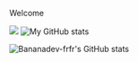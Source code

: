 Welcome

![](https://komarev.com/ghpvc/?username=bananadev-frfr) ![My GitHub stats](https://github-readme-stats.vercel.app/api?username=bananadev-frfr&show_icons=true&theme=dark&include_all_commits=true&count_private=true&hide_border=true&hide_rank=true&compact=true)

![Bananadev-frfr's GitHub stats](https://api.plu.wiki/github-stats/?username=bananadev-frfr&grade=true&theme=dark)



